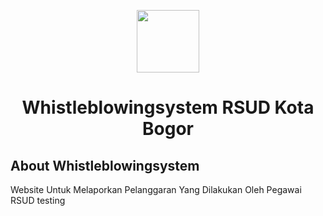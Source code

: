 <p align="center"><img src="https://rsudkotabogor.org/wp-content/uploads/2022/07/cropped-LOGO-RSUD-2.png" width="100"></p>
<h1 align="center">Whistleblowingsystem RSUD Kota Bogor</h1>

## About Whistleblowingsystem
Website Untuk Melaporkan Pelanggaran Yang Dilakukan Oleh Pegawai RSUD
testing
